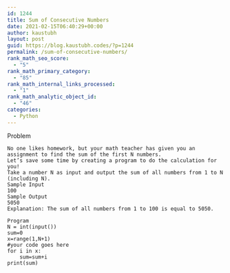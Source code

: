```yaml
---
id: 1244
title: Sum of Consecutive Numbers
date: 2021-02-15T06:40:29+00:00
author: kaustubh
layout: post
guid: https://blog.kaustubh.codes/?p=1244
permalink: /sum-of-consecutive-numbers/
rank_math_seo_score:
  - "5"
rank_math_primary_category:
  - "85"
rank_math_internal_links_processed:
  - "1"
rank_math_analytic_object_id:
  - "46"
categories:
  - Python
---
```

Problem

<pre class="wp-block-code"><code>No one likes homework, but your math teacher has given you an assignment to find the sum of the first N numbers.
Let’s save some time by creating a program to do the calculation for you!
Take a number N as input and output the sum of all numbers from 1 to N (including N).
Sample Input
100
Sample Output
5050
Explanation: The sum of all numbers from 1 to 100 is equal to 5050.
</code></pre>

<pre class="wp-block-code"><code>Program
N = int(input())
sum=0
x=range(1,N+1)
#your code goes here
for i in x:
    sum=sum+i
print(sum)</code></pre>